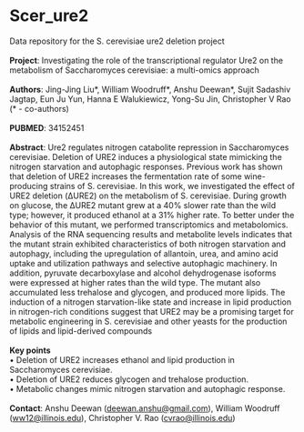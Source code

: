 # Scer_ure2
Data repository for the S. cerevisiae ure2 deletion project
<br><br>
<b>Project</b>: Investigating the role of the transcriptional regulator Ure2 on the metabolism of Saccharomyces cerevisiae: a multi-omics approach <br><br>
<b>Authors</b>: Jing-Jing Liu*, William Woodruff*, Anshu Deewan*, Sujit Sadashiv Jagtap, Eun Ju Yun, Hanna E Walukiewicz, Yong-Su Jin, Christopher V Rao<br>
(* - co-authors) <br> <br> 
<b>PUBMED</b>: 34152451 <br> <br> 
<b>Abstract</b>: Ure2 regulates nitrogen catabolite repression in Saccharomyces cerevisiae. Deletion of URE2 induces a physiological state mimicking the nitrogen starvation and autophagic responses. Previous work has shown that deletion of URE2 increases the fermentation rate of some wine-producing strains of S. cerevisiae. In this work, we investigated the effect of URE2 deletion (ΔURE2) on the metabolism of S. cerevisiae. During growth on glucose, the ΔURE2 mutant grew at a 40% slower rate than the wild type; however, it produced ethanol at a 31% higher rate. To better under the behavior of this mutant, we performed transcriptomics and metabolomics. Analysis of the RNA sequencing results and metabolite levels indicates that the mutant strain exhibited characteristics of both nitrogen starvation and autophagy, including the upregulation of allantoin, urea, and amino acid uptake and utilization pathways and selective autophagic machinery. In addition, pyruvate decarboxylase and alcohol dehydrogenase isoforms were expressed at higher rates than the wild type. The mutant also accumulated less trehalose and glycogen, and produced more lipids. The induction of a nitrogen starvation-like state and increase in lipid production in nitrogen-rich conditions suggest that URE2 may be a promising target for metabolic engineering in S. cerevisiae and other yeasts for the production of lipids and lipid-derived compounds
<br><br>
<b>Key points</b> <br>• Deletion of URE2 increases ethanol and lipid production in Saccharomyces cerevisiae. <br>• Deletion of URE2 reduces glycogen and trehalose production. <br>• Metabolic changes mimic nitrogen starvation and autophagic response.
<br><br>
<b>Contact</b>: Anshu Deewan (deewan.anshu@gmail.com), William Woodruff (ww12@illinois.edu), Christopher V. Rao (cvrao@illinois.edu)
